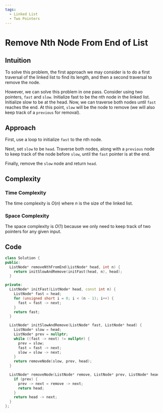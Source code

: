```yaml
---
tags:
  - Linked List
  - Two Pointers
---
```


# Remove Nth Node From End of List

## Intuition

To solve this problem, the first approach we may consider is to do a first traversal of the linked list to find its length, and then a second traversal to remove the node.

However, we can solve this problem in one pass. Consider using two pointers, `fast` and `slow`. Initialize fast to be the nth node in the linked list. Initialize slow to be at the head. Now, we can traverse both nodes until `fast` reaches the end. At this point, `slow` will be the node to remove (we will also keep track of a `previous` for removal).

## Approach

First, use a loop to initialize `fast` to the nth node.

Next, set `slow` to be `head`. Traverse both nodes, along with a `previous` node to keep track of the node before `slow`, until the `fast` pointer is at the end.

Finally, remove the `slow` node and return `head`.

## Complexity

### Time Complexity

The time complexity is $O(n)$ where $n$ is the size of the linked list.

### Space Complexity

The space complexity is $O(1)$ because we only need to keep track of two pointers for any given input.

## Code

```cpp
class Solution {
public:
  ListNode* removeNthFromEnd(ListNode* head, int n) {
    return initSlowAndRemove(initFast(head, n), head);
  }

private:
  ListNode* initFast(ListNode* head, const int n) {
    ListNode* fast = head;
    for (unsigned short i = 0; i < (n - 1); i++) {
      fast = fast -> next;
    }
    return fast;
  }

  ListNode* initSlowAndRemove(ListNode* fast, ListNode* head) {
    ListNode* slow = head;
    ListNode* prev = nullptr;
    while ((fast -> next) != nullptr) {
      prev = slow;
      fast = fast -> next;
      slow = slow -> next;
    }
    return removeNode(slow, prev, head);
  }

  ListNode* removeNode(ListNode* remove, ListNode* prev, ListNode* head) {
    if (prev) {
      prev -> next = remove -> next;
      return head;
    }
    return head -> next;
  }
};
```
